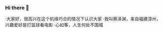 ### Hi there 👋
  ·大家好，很高兴在这个机缘巧合的情况下认识大家
  ·我叫蔡泽渊，来自福建漳州，兴趣爱好是打篮球看电影
  ·心如筝，人生何处不围城
<!--
**zeyuan629/zeyuan629** is a ✨ _special_ ✨ repository because its `README.md` (this file) appears on your GitHub profile.

Here are some ideas to get you started:
- 🌱 I’m currently learning ...
- 👯 I’m looking to collaborate on ...
- 🤔 I’m looking for help with ...
- 💬 Ask me about ...
- 📫 How to reach me: ...
- 😄 Pronouns: ...
- ⚡ Fun fact: ...
-->

